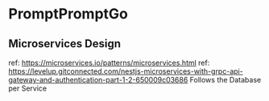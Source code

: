 # PromptPromptGo


## Microservices Design

ref: https://microservices.io/patterns/microservices.html
ref: https://levelup.gitconnected.com/nestjs-microservices-with-grpc-api-gateway-and-authentication-part-1-2-650009c03686
Follows the Database per Service

